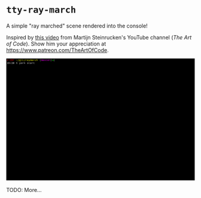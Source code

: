 # `tty-ray-march`

A simple "ray marched" scene rendered into the console!

Inspired by [this video](https://youtu.be/PGtv-dBi2wE) from Martijn Steinrucken's YouTube channel (_The Art of Code_). Show him your appreciation at https://www.patreon.com/TheArtOfCode.

![animation](./assets/120x80.gif)

TODO: More...
